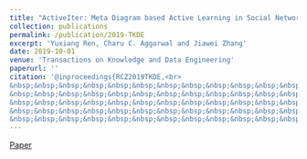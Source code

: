 ```yaml
---
title: "ActiveIter: Meta Diagram based Active Learning in Social Networks Alignment"
collection: publications
permalink: /publication/2019-TKDE
excerpt: 'Yuxiang Ren, Charu C. Aggarwal and Jiawei Zhang'
date: 2019-10-01
venue: 'Transactions on Knowledge and Data Engineering'
paperurl: ''
citation: '@inproceedings{RCZ2019TKDE,<br>  
&nbsp;&nbsp;&nbsp;&nbsp;&nbsp;&nbsp;&nbsp;&nbsp;&nbsp;&nbsp;&nbsp;&nbsp;&nbsp;&nbsp;&nbsp;&nbsp;&nbsp;&nbsp;title={ActiveIter: Meta Diagram based Active Learning in Social Networks Alignment.},<br> 
&nbsp;&nbsp;&nbsp;&nbsp;&nbsp;&nbsp;&nbsp;&nbsp;&nbsp;&nbsp;&nbsp;&nbsp;&nbsp;&nbsp;&nbsp;&nbsp;&nbsp;&nbsp;author={Yuxiang Ren, Charu C. Aggarwal and Jiawei Zhang.},<br>  
&nbsp;&nbsp;&nbsp;&nbsp;&nbsp;&nbsp;&nbsp;&nbsp;&nbsp;&nbsp;&nbsp;&nbsp;&nbsp;&nbsp;&nbsp;&nbsp;&nbsp;&nbsp;booktitle={IEEE Transactions on Knowledge and Data Engineering (TKDE)},<br>  
&nbsp;&nbsp;&nbsp;&nbsp;&nbsp;&nbsp;&nbsp;&nbsp;&nbsp;&nbsp;&nbsp;&nbsp;&nbsp;&nbsp;&nbsp;&nbsp;&nbsp;&nbsp;year={2019}<br>  
&nbsp;&nbsp;&nbsp;&nbsp;&nbsp;&nbsp;&nbsp;&nbsp;&nbsp;&nbsp;&nbsp;&nbsp;&nbsp;&nbsp;&nbsp;&nbsp;&nbsp;&nbsp;}'
---
```

[Paper](http://yuxiangren.github.io/files/TKDE2019.pdf)



